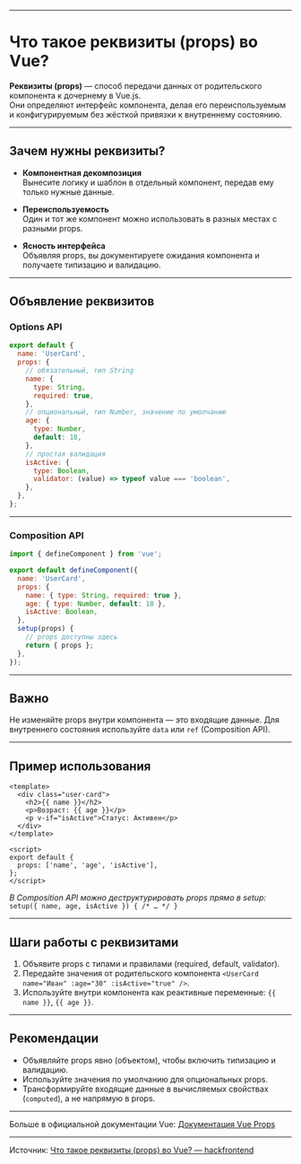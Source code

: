 
---

# Что такое реквизиты (props) во Vue?

**Реквизиты (props)** — способ передачи данных от родительского компонента к дочернему в Vue.js.  
Они определяют интерфейс компонента, делая его переиспользуемым и конфигурируемым без жёсткой привязки к внутреннему состоянию.

---

## Зачем нужны реквизиты?

- **Компонентная декомпозиция**  
  Вынесите логику и шаблон в отдельный компонент, передав ему только нужные данные.

- **Переиспользуемость**  
  Один и тот же компонент можно использовать в разных местах с разными props.

- **Ясность интерфейса**  
  Объявляя props, вы документируете ожидания компонента и получаете типизацию и валидацию.

---

## Объявление реквизитов

### Options API

```js
export default {
  name: 'UserCard',
  props: {
    // обязательный, тип String
    name: {
      type: String,
      required: true,
    },
    // опциональный, тип Number, значение по умолчанию
    age: {
      type: Number,
      default: 18,
    },
    // простая валидация
    isActive: {
      type: Boolean,
      validator: (value) => typeof value === 'boolean',
    },
  },
};
```

---

### Composition API

```js
import { defineComponent } from 'vue';

export default defineComponent({
  name: 'UserCard',
  props: {
    name: { type: String, required: true },
    age: { type: Number, default: 18 },
    isActive: Boolean,
  },
  setup(props) {
    // props доступны здесь
    return { props };
  },
});
```

---

## Важно

Не изменяйте props внутри компонента — это входящие данные. Для внутреннего состояния используйте `data` или `ref` (Composition API).

---

## Пример использования

```vue
<template>
  <div class="user-card">
    <h2>{{ name }}</h2>
    <p>Возраст: {{ age }}</p>
    <p v-if="isActive">Статус: Активен</p>
  </div>
</template>

<script>
export default {
  props: ['name', 'age', 'isActive'],
};
</script>
```

_В Composition API можно деструктурировать props прямо в setup:_  
`setup({ name, age, isActive }) { /* … */ }`

---

## Шаги работы с реквизитами

1. Объявите props с типами и правилами (required, default, validator).
2. Передайте значения от родительского компонента `<UserCard name="Иван" :age="30" :isActive="true" />`.
3. Используйте внутри компонента как реактивные переменные: `{{ name }}`, `{{ age }}`.

---

## Рекомендации

- Объявляйте props явно (объектом), чтобы включить типизацию и валидацию.
- Используйте значения по умолчанию для опциональных props.
- Трансформируйте входящие данные в вычисляемых свойствах (`computed`), а не напрямую в props.

---

Больше в официальной документации Vue: [Документация Vue Props](https://vuejs.org/guide/components/props.html)

---

Источник: [Что такое реквизиты (props) во Vue? — hackfrontend](https://www.hackfrontend.com/docs/vue/vue-props)
